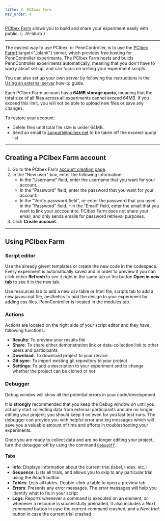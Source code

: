 ```yaml
---
title: 4. PCIbex Farm
nav_order: 4
---
```


[PCIbex Farm](https://farm.pcibex.net/) allows you to build and share your experiment easily with public.
{: .h1-blurb }

---


The easiest way to use PCIbex, or PennController, is to use the
[PCIbex Farm](https://farm.pcibex.net/){:target="_blank"} server,
which provides free hosting for PennController experiments. The PCIbex Farm
hosts and builds PennController experiments automatically, meaning that you
don't have to worry about set up, and can focus on writing your experiment scripts.

You can also set up your own server by following the instructions in the
[Using an external server]({{site.baseurl}}/docs/how-to-guides/setting-up-server)
how-to guide.

Each PCIbex Farm account has a **64MB storage quota**, meaning that the total size
of all files across all experiments cannot exceed 64MB. If you exceed this limit,
you will not be able to upload new files or save any changes.

To restore your account:

+ Delete files until total file size is under 64MB.
+ Send an email to [support@pcibex.net](mailto:support@pcibex.net) to be taken off
the exceed-quota list.

---

## Creating a PCIbex Farm account

1. Go to the PCIbex Farm [account creation page](https://farm.pcibex.net).
2. In the "New user" box, enter the following information:
   + In the "Username" field, enter the username that you want for your account.
   + In the "Password" field, enter the password that you want for your account.
   + In the "Verify password field", re-enter the password that you used in the
   "Password" field.
   +In the "Email" field, enter the email that you want to link
   your acccount to. PCIbex Farm does not share your email, and only sends emails
   for password retrieval purposes.
3. Click **Create account**.

---

## Using PCIbex Farm

### Script editor

Use the already givent templates or create the new code in the codespace.
Every experiment is automatically saved and in order to preview it you can click either <b>Refresh</b> to see it right in the same tab or the button <b>Open in new tab</b> to see it in the new tab.

Use resources tab to add a new csv table or html file, scripts tab to add a new javascript file, aesthetics to add the design to your experiment by adding css files. PennController is located in the modules tab.

### Actions

Actions are located on the right side of your script editor and they have following functions:

+ **Results**: To preview your results file
+ **Share**: To share either demonstration link or data-collection link to other users and participants
+ **Download**: To download project to your device
+ **Git sync**: To import existing git repository to your project
+ **Settings**: To add a description to your experiment and to change whether the project can be cloned or not



### Debugger

Debug window will show all the potential errors in your code/development. 

It is **strongly** recommended that you keep the Debug window *on* until you actually start collecting data from external participants and are no longer editing your project; you should keep it on even for you last test-runs. The debugger can provide you with helpful error and log messages which will save you a valuable amount of time and efforts in troubleshooting your experiments.

Once you are ready to collect data and are no longer editing your project, turn the debugger off by using the command [`DebugOff`]({{site.baseurl}}/global-commands/debugoff).

#### Tabs

+ **Info**: Displays information about the current trial (label, index, etc.)
+ **Sequence**: Lists all trials, and allows you to skip to any particular trial using the *Reach* button
+ **Tables**: Lists all tables. Double-click a table to open a preview tab
+ **Errors**: Presents any error messages. The error messages will help you identify what to fix in your script
+ **Logs**: Reports whenever a command is executed on an element, or whenever a resource is successfully preloaded. It also includes a _Next command_ button in case the current command crashed, and a _Next trial_ button in case the current trial crashed
